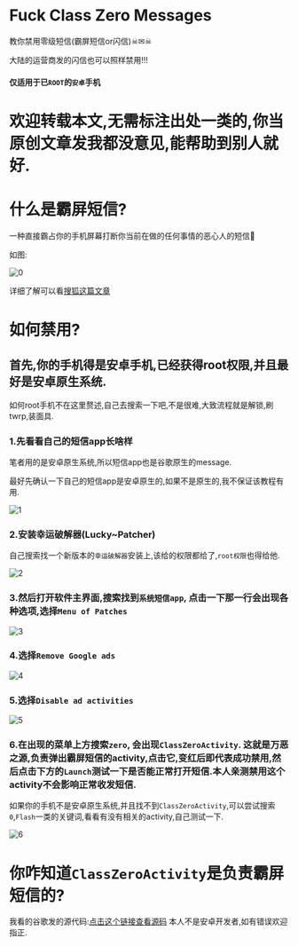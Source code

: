 # Fuck Class Zero Messages
教你禁用零级短信(霸屏短信or闪信)☠✉☠

大陆的运营商发的闪信也可以照样禁用!!!

#### 仅适用于已`ROOT`的`安卓`手机

# 欢迎转载本文,无需标注出处一类的,你当原创文章发我都没意见,能帮助到别人就好.

# 什么是霸屏短信?
一种直接霸占你的手机屏幕打断你当前在做的任何事情的恶心人的短信🤮

如图:

![0](/pics/0.jpg)

详细了解可以看[搜狐这篇文章](https://www.sohu.com/a/319817850_100113462)
# 如何禁用?

## 首先,你的手机得是安卓手机,已经获得root权限,并且最好是安卓原生系统.

如何root手机不在这里赘述,自己去搜索一下吧,不是很难,大致流程就是解锁,刷twrp,装面具.

### 1.先看看自己的短信app长啥样
笔者用的是安卓原生系统,所以短信app也是谷歌原生的message.

最好先确认一下自己的短信app是安卓原生的,如果不是原生的,我不保证该教程有用.

![1](/pics/1.png)

### 2.安装幸运破解器(Lucky~Patcher)
自己搜索找一个新版本的`幸运破解器`安装上,该给的权限都给了,`root权限`也得给他.

![2](/pics/2.png)

### 3.然后打开软件主界面,搜索找到`系统短信app`, 点击一下那一行会出现各种选项,选择`Menu of Patches`

![3](/pics/3.jpg)

### 4.选择`Remove Google ads`

![4](/pics/4.jpg)

### 5.选择`Disable ad activities`

![5](/pics/5.jpg)

### 6.在出现的菜单上方搜索`zero`, 会出现`ClassZeroActivity`. 这就是万恶之源,负责弹出霸屏短信的activity,点击它,变红后即代表成功禁用,然后点击下方的`Launch`测试一下是否能正常打开短信.本人亲测禁用这个activity不会影响正常收发短信.

如果你的手机不是安卓原生系统,并且找不到`ClassZeroActivity`,可以尝试搜索`0`,`Flash`一类的关键词,看看有没有相关的activity,自己测试一下.

![6](/pics/6.jpg)

# 你咋知道`ClassZeroActivity`是负责霸屏短信的?
我看的谷歌发的源代码:[点击这个链接查看源码](https://android.googlesource.com/platform/packages/apps/Mms/+/d00f7cd4e92f5c4b86a0827184390a71373f268e/src/com/android/mms/ui/ClassZeroActivity.java)
本人不是安卓开发者,如有错误欢迎指正.






